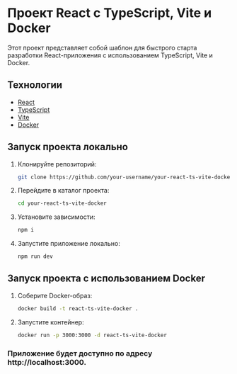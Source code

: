 # Проект React с TypeScript, Vite и Docker

Этот проект представляет собой шаблон для быстрого старта разработки React-приложения с использованием TypeScript, Vite и Docker.

## Технологии

- [React](https://reactjs.org/)
- [TypeScript](https://www.typescriptlang.org/)
- [Vite](https://vitejs.dev/)
- [Docker](https://www.docker.com/) 


## Запуск проекта локально

1. Клонируйте репозиторий:

   ```bash
   git clone https://github.com/your-username/your-react-ts-vite-docker.git

2. Перейдите в каталог проекта:

    ```bash
    cd your-react-ts-vite-docker

3. Установите зависимости:

    ```bash
    npm i

4. Запустите приложение локально:

    ```bash
    npm run dev

## Запуск проекта с использованием Docker

1. Соберите Docker-образ:

    ```bash
    docker build -t react-ts-vite-docker .

2. Запустите контейнер:

    ```bash
    docker run -p 3000:3000 -d react-ts-vite-docker

### Приложение будет доступно по адресу http://localhost:3000.

